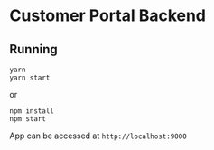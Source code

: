 # Customer Portal Backend

## Running

```shell
yarn
yarn start
```

or

```shell
npm install
npm start
``` 

App can be accessed at `http://localhost:9000`